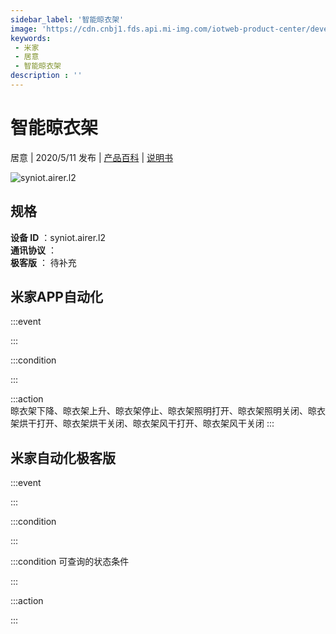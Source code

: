 ```yaml
---
sidebar_label: '智能晾衣架'
image: 'https://cdn.cnbj1.fds.api.mi-img.com/iotweb-product-center/developer_1579434223772TQ7cwq1k.png?GalaxyAccessKeyId=AKVGLQWBOVIRQ3XLEW&Expires=9223372036854775807&Signature=/JkgcAjnb1ksuXU/zUHpEC8snqk='
keywords: 
 - 米家
 - 居意
 - 智能晾衣架
description : ''
---
```

# 智能晾衣架

居意 | 2020/5/11 发布 | [产品百科](https://home.mi.com/webapp/content/baike/product/index.html?model=syniot.airer.l2/) | [说明书](https://home.mi.com/views/introduction.html?model=syniot.airer.l2&region=cn)

![syniot.airer.l2](https://cdn.cnbj1.fds.api.mi-img.com/iotweb-product-center/developer_1579434223772TQ7cwq1k.png?GalaxyAccessKeyId=AKVGLQWBOVIRQ3XLEW&Expires=9223372036854775807&Signature=/JkgcAjnb1ksuXU/zUHpEC8snqk=)

## 规格  
> 
**设备 ID** ：syniot.airer.l2  
**通讯协议** ：  
**极客版**  ： 待补充 


## 米家APP自动化  

:::event  

:::

:::condition  

:::

:::action   
晾衣架下降、晾衣架上升、晾衣架停止、晾衣架照明打开、晾衣架照明关闭、晾衣架烘干打开、晾衣架烘干关闭、晾衣架风干打开、晾衣架风干关闭
:::

## 米家自动化极客版  

:::event  

:::

:::condition  

:::

:::condition 可查询的状态条件  

:::

:::action  

:::

        
